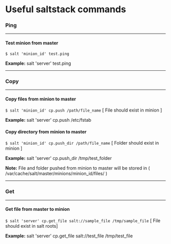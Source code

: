 # Useful saltstack commands

### Ping
---
#### Test minion from master 

``` $ salt 'minion_id' test.ping ```

**Example:** salt 'server' test.ping

---

### Copy
---
#### Copy files from minion to master

``` $ salt 'minion_id' cp.push /path/file_name ``` [ File should exist in minion ]

**Example:** salt 'server' cp.push /etc/fstab

#### Copy directory from minion to master

``` $ salt 'minion_id' cp.push_dir /path/file_name ``` [ Folder should exist in minion ]

**Example:** salt 'server' cp.push_dir /tmp/test_folder

**Note:** File and folder pushed from minion to master will be stored in 
( /var/cache/salt/master/minions/minion_id/files/ )

---

### Get
---
#### Get file from master to minion

``` $ salt 'server' cp.get_file salt://sample_file /tmp/sample_file ``` [ File should exist in salt roots]

**Example:** salt 'server' cp.get_file salt://test_file /tmp/test_file

